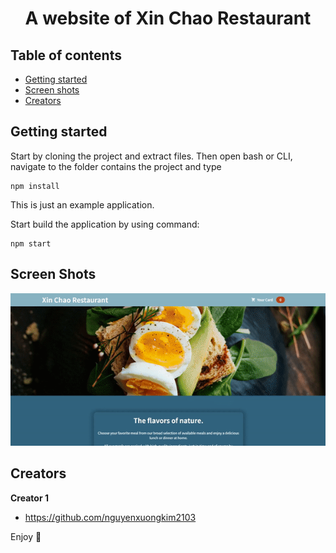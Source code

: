 <div align="center">
  <h1 align="center">
    A website of Xin Chao Restaurant
  </h1>
</div>


## Table of contents

- [Getting started](#getting-started)
- [Screen shots](#screen-shots)
- [Creators](#creators)

## Getting started

Start by cloning the project and extract files. Then open bash or CLI, navigate to the folder contains the project and type

```
npm install
```

This is just an example application.

Start build the application by using command:

```
npm start
```

## Screen Shots

<p align="center">
  <img src="xin-chao.gif" width="600" title="Xin Chao Restaurant's Website">
</p>



## Creators

**Creator 1**

- <https://github.com/nguyenxuongkim2103>


Enjoy :metal:
